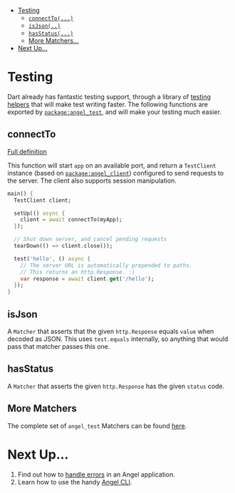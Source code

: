 * [Testing](#testing)
  * [`connectTo(...)`](#connectto)
  * [`isJson(..)`](#isjson)
  * [`hasStatus(...)`](#hasstatus)
  * [More Matchers...](#more-matchers)
* [Next Up...](#next-up)

# Testing
Dart already has fantastic testing support, through a library of [testing helpers](https://github.com/angel-dart/test) that will make test writing faster. The following functions are exported by [`package:angel_test`](https://github.com/angel-dart/test), and will make your testing much easier.

## connectTo

[Full definition](https://www.dartdocs.org/documentation/angel_test/latest/angel_test/connectTo.html)

This function will start `app` on an available port, and return a `TestClient` instance (based on [`package:angel_client`](https://github.com/angel-dart/client)) configured to send requests to the server. The client also supports session manipulation.

```dart
main() {
  TestClient client;

  setUp(() async {
    client = await connectTo(myApp);
  });

  // Shut down server, and cancel pending requests
  tearDown(() => client.close());

  test('hello', () async {
    // The server URL is automatically prepended to paths.
    // This returns an http.Response. :)
    var response = await client.get('/hello');
  });
}
```

## isJson
A `Matcher` that asserts that the given `http.Response` equals `value` when decoded as JSON. This uses `test.equals` internally, so anything that would pass that matcher passes this one.

## hasStatus
A `Matcher` that asserts the given `http.Response` has the given `status` code.

## More Matchers
The complete set of `angel_test` Matchers can be found
[here](https://www.dartdocs.org/documentation/angel_test/1.0.4/angel_test/angel_test-library.html).

# Next Up...
1. Find out how to [handle errors](https://github.com/angel-dart/angel/wiki/Error-Handling) in an Angel application.
2. Learn how to use the handy [Angel CLI](https://github.com/angel-dart/cli).